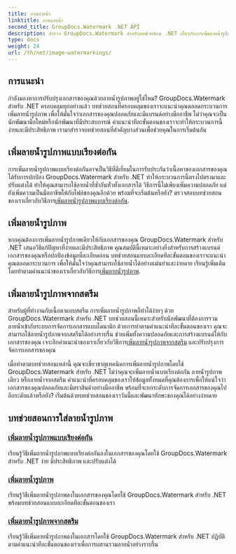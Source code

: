 ```yaml
---
title: ภาพลายน้ำ
linktitle: ภาพลายน้ำ
second_title: GroupDocs.Watermark .NET API
description: สำรวจ GroupDocs.Watermark สำหรับบทช่วยสอน .NET เกี่ยวกับการเพิ่มลายน้ำรูปภาพ เรียนรู้วิธีทีละขั้นตอนเพื่อเพิ่มความปลอดภัยและการสร้างแบรนด์ให้กับเอกสารของคุณ
type: docs
weight: 24
url: /th/net/image-watermarkings/
---
```

## การแนะนำ

กำลังมองหาการปรับปรุงเอกสารของคุณด้วยลายน้ำรูปภาพอยู่ใช่ไหม? GroupDocs.Watermark สำหรับ .NET ครอบคลุมทุกอย่างแล้ว บทช่วยสอนที่ครอบคลุมของเราจะแนะนำคุณตลอดกระบวนการเพิ่มลายน้ำรูปภาพ เพื่อให้มั่นใจว่าเอกสารของคุณปลอดภัยและมีแบรนด์อย่างมืออาชีพ ไม่ว่าคุณจะเป็นนักพัฒนามือใหม่หรือนักพัฒนาที่มีประสบการณ์ คำแนะนำทีละขั้นตอนของเราจะทำให้กระบวนการนี้ง่ายและมีประสิทธิภาพ เรามาสำรวจบทช่วยสอนที่สำคัญบางส่วนเพื่อช่วยคุณในการเริ่มต้นกัน

## เพิ่มลายน้ำรูปภาพแบบเรียงต่อกัน
การเพิ่มลายน้ำรูปภาพแบบเรียงต่อกันอาจเป็นวิธีที่ดีเยี่ยมในการรับประกันว่าเนื้อหาของเอกสารของคุณได้รับการปกป้อง GroupDocs.Watermark สำหรับ .NET ทำให้กระบวนการนี้ตรงไปตรงมาและปรับแต่งได้ ทำให้คุณสามารถใช้ลายน้ำที่ซ้ำกันทั่วทั้งเอกสารได้ วิธีการนี้ไม่เพียงเพิ่มความปลอดภัย แต่ยังเพิ่มความเป็นมืออาชีพให้กับไฟล์ของคุณอีกด้วย พร้อมที่จะเริ่มต้นหรือยัง? ตรวจสอบบทช่วยสอนของเราเกี่ยวกับวิธีการ[เพิ่มลายน้ำรูปภาพแบบเรียงต่อกัน](./add-tiled-image-watermark/).

## เพิ่มลายน้ำรูปภาพ
 หากคุณต้องการเพิ่มลายน้ำรูปภาพเดียวให้กับเอกสารของคุณ GroupDocs.Watermark สำหรับ .NET เสนอวิธีแก้ปัญหาที่ง่ายและมีประสิทธิภาพ คุณสมบัตินี้เหมาะอย่างยิ่งสำหรับการสร้างแบรนด์เอกสารของคุณหรือปกป้องข้อมูลที่ละเอียดอ่อน บทช่วยสอนแบบละเอียดทีละขั้นตอนของเราจะแนะนำคุณตลอดกระบวนการ เพื่อให้มั่นใจว่าคุณสามารถใช้ลายน้ำได้อย่างแม่นยำและง่ายดาย เรียนรู้เพิ่มเติมโดยทำตามคำแนะนำของเราเกี่ยวกับวิธีการ[เพิ่มลายน้ำรูปภาพ](./add-image-watermark/).

## เพิ่มลายน้ำรูปภาพจากสตรีม
สำหรับผู้ที่ทำงานกับเนื้อหาแบบสตรีม การเพิ่มลายน้ำรูปภาพก็ทำได้ง่ายๆ ด้วย GroupDocs.Watermark สำหรับ .NET บทช่วยสอนนี้เหมาะสำหรับนักพัฒนาที่ต้องการรวมลายน้ำเข้ากับระบบการจัดการเอกสารแบบไดนามิก ด้วยการทำตามคำแนะนำทีละขั้นตอนของเรา คุณจะสามารถใช้ลายน้ำรูปภาพจากสตรีมได้อย่างราบรื่น ช่วยเพิ่มทั้งความปลอดภัยและการสร้างแบรนด์ให้กับเอกสารของคุณ เจาะลึกคำแนะนำของเราเกี่ยวกับวิธีการ[เพิ่มลายน้ำรูปภาพจากสตรีม](./add-image-watermark-from-stream/) และปรับปรุงการจัดการเอกสารของคุณ

เมื่อทำตามบทช่วยสอนเหล่านี้ คุณจะเชี่ยวชาญเทคนิคการเพิ่มลายน้ำรูปภาพโดยใช้ GroupDocs.Watermark สำหรับ .NET ไม่ว่าคุณจะเพิ่มลายน้ำแบบเรียงต่อกัน ลายน้ำรูปภาพเดียว หรือลายน้ำจากสตรีม คำแนะนำที่ครอบคลุมของเราให้ข้อมูลทั้งหมดที่คุณต้องการเพื่อให้แน่ใจว่าเอกสารของคุณปลอดภัยและมีตราสินค้าอย่างมืออาชีพ พร้อมที่จะยกระดับการจัดการเอกสารของคุณไปอีกระดับแล้วหรือยัง? เริ่มต้นด้วยบทช่วยสอนของเราวันนี้และพัฒนาทักษะของคุณได้อย่างง่ายดาย

## บทช่วยสอนการใส่ลายน้ำรูปภาพ
### [เพิ่มลายน้ำรูปภาพแบบเรียงต่อกัน](./add-tiled-image-watermark/)
เรียนรู้วิธีเพิ่มลายน้ำรูปภาพแบบเรียงต่อกันลงในเอกสารของคุณโดยใช้ GroupDocs.Watermark สำหรับ .NET ง่าย มีประสิทธิภาพ และปรับแต่งได้
### [เพิ่มลายน้ำรูปภาพ](./add-image-watermark/)
เรียนรู้วิธีเพิ่มลายน้ำรูปภาพลงในเอกสารของคุณโดยใช้ GroupDocs.Watermark สำหรับ .NET พร้อมบทช่วยสอนแบบละเอียดทีละขั้นตอนของเรา
### [เพิ่มลายน้ำรูปภาพจากสตรีม](./add-image-watermark-from-stream/)
เรียนรู้วิธีเพิ่มลายน้ำรูปภาพลงในเอกสารโดยใช้ GroupDocs.Watermark สำหรับ .NET ปฏิบัติตามคำแนะนำทีละขั้นตอนของเราเพื่อการผสานรวมลายน้ำอย่างราบรื่น